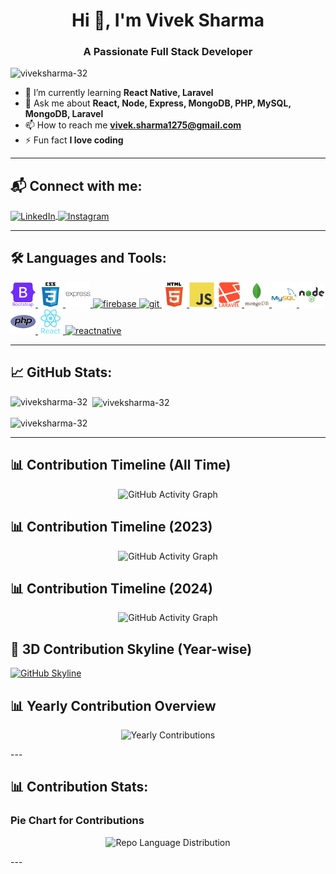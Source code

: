 <h1 align="center">Hi 👋, I'm Vivek Sharma</h1>
<h3 align="center">A Passionate Full Stack Developer</h3>

<p align="left"> 
  <img src="https://komarev.com/ghpvc/?username=viveksharma-32&label=Profile%20views&color=0e75b6&style=flat" alt="viveksharma-32" />
</p>

- 🌱 I’m currently learning **React Native, Laravel**  
- 💬 Ask me about **React, Node, Express, MongoDB, PHP, MySQL, MongoDB, Laravel**  
- 📫 How to reach me **vivek.sharma1275@gmail.com**  
- ⚡ Fun fact **I love coding**  

---

## 📬 Connect with me:
<p align="left">
  <a href="https://www.linkedin.com/in/vivek-sharma-737672160/" target="_blank">
    <img align="center" src="https://raw.githubusercontent.com/rahuldkjain/github-profile-readme-generator/master/src/images/icons/Social/linked-in-alt.svg" alt="LinkedIn" height="30" width="40" />
  </a>
  <a href="https://instagram.com/the_vivek.sh" target="_blank">
    <img align="center" src="https://raw.githubusercontent.com/rahuldkjain/github-profile-readme-generator/master/src/images/icons/Social/instagram.svg" alt="Instagram" height="30" width="40" />
  </a>
</p>

---

## 🛠️ Languages and Tools:
<p align="left">
  <a href="https://getbootstrap.com" target="_blank"> <img src="https://raw.githubusercontent.com/devicons/devicon/master/icons/bootstrap/bootstrap-plain-wordmark.svg" alt="bootstrap" width="40" height="40"/> </a>
  <a href="https://www.w3schools.com/css/" target="_blank"> <img src="https://raw.githubusercontent.com/devicons/devicon/master/icons/css3/css3-original-wordmark.svg" alt="css3" width="40" height="40"/> </a>
  <a href="https://expressjs.com" target="_blank"> <img src="https://raw.githubusercontent.com/devicons/devicon/master/icons/express/express-original-wordmark.svg" alt="express" width="40" height="40"/> </a>
  <a href="https://firebase.google.com/" target="_blank"> <img src="https://www.vectorlogo.zone/logos/firebase/firebase-icon.svg" alt="firebase" width="40" height="40"/> </a>
  <a href="https://git-scm.com/" target="_blank"> <img src="https://www.vectorlogo.zone/logos/git-scm/git-scm-icon.svg" alt="git" width="40" height="40"/> </a>
  <a href="https://www.w3.org/html/" target="_blank"> <img src="https://raw.githubusercontent.com/devicons/devicon/master/icons/html5/html5-original-wordmark.svg" alt="html5" width="40" height="40"/> </a>
  <a href="https://developer.mozilla.org/en-US/docs/Web/JavaScript" target="_blank"> <img src="https://raw.githubusercontent.com/devicons/devicon/master/icons/javascript/javascript-original.svg" alt="javascript" width="40" height="40"/> </a>
  <a href="https://laravel.com/" target="_blank"> <img src="https://raw.githubusercontent.com/devicons/devicon/master/icons/laravel/laravel-plain-wordmark.svg" alt="laravel" width="40" height="40"/> </a>
  <a href="https://www.mongodb.com/" target="_blank"> <img src="https://raw.githubusercontent.com/devicons/devicon/master/icons/mongodb/mongodb-original-wordmark.svg" alt="mongodb" width="40" height="40"/> </a>
  <a href="https://www.mysql.com/" target="_blank"> <img src="https://raw.githubusercontent.com/devicons/devicon/master/icons/mysql/mysql-original-wordmark.svg" alt="mysql" width="40" height="40"/> </a>
  <a href="https://nodejs.org" target="_blank"> <img src="https://raw.githubusercontent.com/devicons/devicon/master/icons/nodejs/nodejs-original-wordmark.svg" alt="nodejs" width="40" height="40"/> </a>
  <a href="https://www.php.net" target="_blank"> <img src="https://raw.githubusercontent.com/devicons/devicon/master/icons/php/php-original.svg" alt="php" width="40" height="40"/> </a>
  <a href="https://reactjs.org/" target="_blank"> <img src="https://raw.githubusercontent.com/devicons/devicon/master/icons/react/react-original-wordmark.svg" alt="react" width="40" height="40"/> </a>
  <a href="https://reactnative.dev/" target="_blank"> <img src="https://reactnative.dev/img/header_logo.svg" alt="reactnative" width="40" height="40"/> </a>
</p>

---

## 📈 GitHub Stats:
<p>
  <img align="left" src="https://github-readme-stats.vercel.app/api/top-langs?username=viveksharma-32&show_icons=true&locale=en&layout=compact" alt="viveksharma-32" />
</p>

<p>&nbsp;
  <img align="center" src="https://github-readme-stats.vercel.app/api?username=viveksharma-32&show_icons=true&locale=en" alt="viveksharma-32" />
</p>

<p>
  <img align="center" src="https://github-readme-streak-stats.herokuapp.com/?user=viveksharma-32&" alt="viveksharma-32" />
</p>

---

## 📊 Contribution Timeline (All Time)
<p align="center">
  <img src="https://github-readme-activity-graph.vercel.app/graph?username=viveksharma-32&theme=github-compact" alt="GitHub Activity Graph">
</p>

## 📊 Contribution Timeline (2023)
<p align="center">
  <img src="https://github-readme-activity-graph.vercel.app/graph?username=viveksharma-32&from=2023-01-01&to=2023-12-31&theme=github-compact" alt="GitHub Activity Graph">
</p>

## 📊 Contribution Timeline (2024)
<p align="center">
  <img src="https://github-readme-activity-graph.vercel.app/graph?username=viveksharma-32&from=2024-01-01&to=2024-12-31&theme=github-compact" alt="GitHub Activity Graph">
</p>

## 🌄 3D Contribution Skyline (Year-wise)
[![GitHub Skyline](https://img.shields.io/badge/My_Skyline-View_3D_Contributions-orange?style=for-the-badge&logo=github)](https://skyline.github.com/viveksharma-32)

## 📊 Yearly Contribution Overview
<p align="center">
  <img src="https://github-profile-summary-cards.vercel.app/api/cards/yearly-contributions?username=viveksharma-32&theme=github_dark" alt="Yearly Contributions" />
</p>
---

## 📊 Contribution Stats:
### Pie Chart for Contributions
<p align="center">
  <img src="https://github-profile-summary-cards.vercel.app/api/cards/repos-per-language?username=viveksharma-32&theme=github_dark" alt="Repo Language Distribution" />
</p>
---
